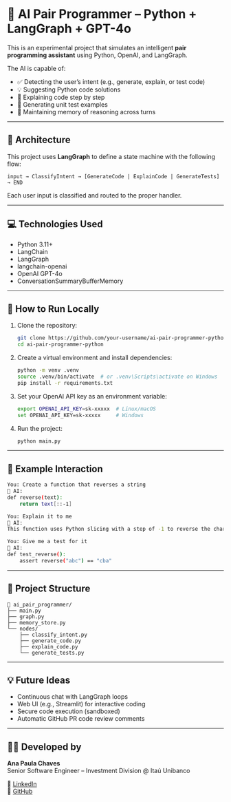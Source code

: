 # 🤖 AI Pair Programmer – Python + LangGraph + GPT-4o

This is an experimental project that simulates an intelligent **pair programming assistant** using Python, OpenAI, and LangGraph.

The AI is capable of:
- ✅ Detecting the user’s intent (e.g., generate, explain, or test code)
- 💡 Suggesting Python code solutions
- 🧠 Explaining code step by step
- 🧪 Generating unit test examples
- 🔁 Maintaining memory of reasoning across turns

---

## 🧠 Architecture

This project uses **LangGraph** to define a state machine with the following flow:

```
input → ClassifyIntent → [GenerateCode | ExplainCode | GenerateTests] → END
```

Each user input is classified and routed to the proper handler.

---

## 💻 Technologies Used

- Python 3.11+
- LangChain
- LangGraph
- langchain-openai
- OpenAI GPT-4o
- ConversationSummaryBufferMemory

---

## 🚀 How to Run Locally

1. Clone the repository:
   ```bash
   git clone https://github.com/your-username/ai-pair-programmer-python.git
   cd ai-pair-programmer-python
   ```

2. Create a virtual environment and install dependencies:
   ```bash
   python -m venv .venv
   source .venv/bin/activate  # or .venv\Scripts\activate on Windows
   pip install -r requirements.txt
   ```

3. Set your OpenAI API key as an environment variable:
   ```bash
   export OPENAI_API_KEY=sk-xxxxx  # Linux/macOS
   set OPENAI_API_KEY=sk-xxxxx     # Windows
   ```

4. Run the project:
   ```bash
   python main.py
   ```

---

## 🧪 Example Interaction

```bash
You: Create a function that reverses a string
🤖 AI:
def reverse(text):
    return text[::-1]
```

```bash
You: Explain it to me
🤖 AI:
This function uses Python slicing with a step of -1 to reverse the characters.
```

```bash
You: Give me a test for it
🤖 AI:
def test_reverse():
    assert reverse("abc") == "cba"
```

---

## 📂 Project Structure

```
📁 ai_pair_programmer/
├── main.py
├── graph.py
├── memory_store.py
└── nodes/
    ├── classify_intent.py
    ├── generate_code.py
    ├── explain_code.py
    └── generate_tests.py
```

---

## 💡 Future Ideas

- Continuous chat with LangGraph loops
- Web UI (e.g., Streamlit) for interactive coding
- Secure code execution (sandboxed)
- Automatic GitHub PR code review comments

---

## 🧑‍💻 Developed by

**Ana Paula Chaves**  
Senior Software Engineer – Investment Division @ Itaú Unibanco

🔗 [LinkedIn](https://www.linkedin.com/in/anachavesdev/)  
🔗 [GitHub](https://github.com/AnaBrando)